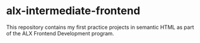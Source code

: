 # alx-intermediate-frontend
This repository contains my first practice projects in semantic HTML as part of the ALX Frontend Development program.

